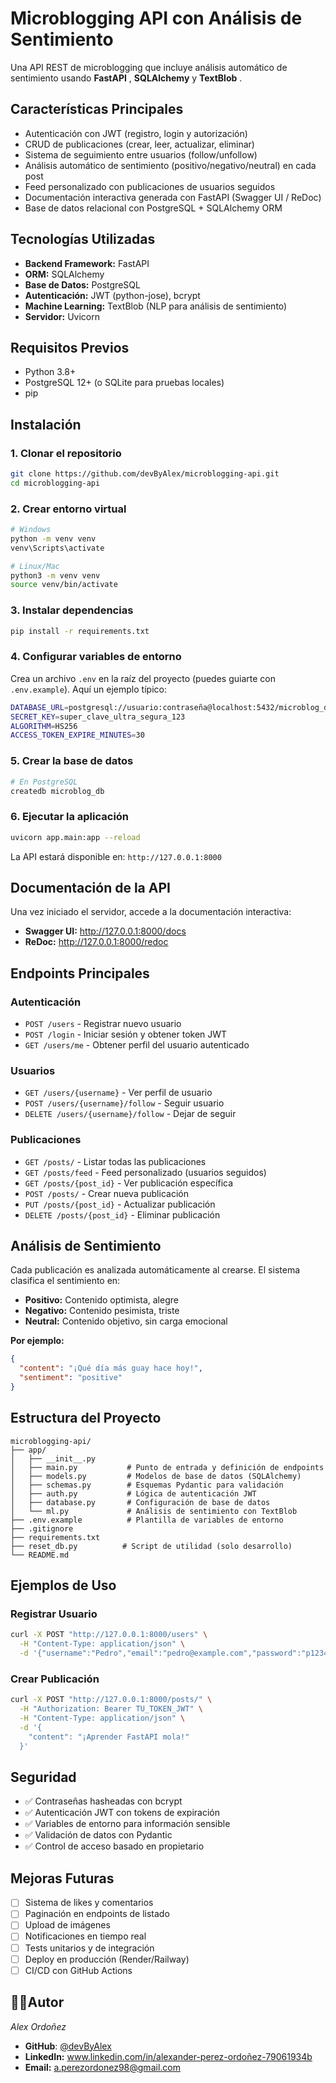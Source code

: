 # Microblogging API con Análisis de Sentimiento

Una API REST de microblogging que incluye análisis automático de sentimiento usando  **FastAPI** , **SQLAlchemy** y  **TextBlob** .

## Características Principales

* Autenticación con JWT (registro, login y autorización)
* CRUD de publicaciones (crear, leer, actualizar, eliminar)
* Sistema de seguimiento entre usuarios (follow/unfollow)
* Análisis automático de sentimiento (positivo/negativo/neutral) en cada post
* Feed personalizado con publicaciones de usuarios seguidos
* Documentación interactiva generada con FastAPI (Swagger UI / ReDoc)
* Base de datos relacional con PostgreSQL + SQLAlchemy ORM

## Tecnologías Utilizadas

* **Backend Framework:** FastAPI
* **ORM:** SQLAlchemy
* **Base de Datos:** PostgreSQL
* **Autenticación:** JWT (python-jose), bcrypt
* **Machine Learning:** TextBlob (NLP para análisis de sentimiento)
* **Servidor:** Uvicorn

## Requisitos Previos

* Python 3.8+
* PostgreSQL 12+ (o SQLite para pruebas locales)
* pip

## Instalación

### 1. Clonar el repositorio

```bash
git clone https://github.com/devByAlex/microblogging-api.git
cd microblogging-api
```

### 2. Crear entorno virtual

```bash
# Windows
python -m venv venv
venv\Scripts\activate

# Linux/Mac
python3 -m venv venv
source venv/bin/activate
```

### 3. Instalar dependencias

```bash
pip install -r requirements.txt
```

### 4. Configurar variables de entorno

Crea un archivo `.env` en la raíz del proyecto (puedes guiarte con `.env.example`). Aquí un ejemplo típico:

```bash
DATABASE_URL=postgresql://usuario:contraseña@localhost:5432/microblog_db
SECRET_KEY=super_clave_ultra_segura_123
ALGORITHM=HS256
ACCESS_TOKEN_EXPIRE_MINUTES=30
```

### 5. Crear la base de datos

```bash
# En PostgreSQL
createdb microblog_db
```

### 6. Ejecutar la aplicación

```bash
uvicorn app.main:app --reload
```

La API estará disponible en: `http://127.0.0.1:8000`

## Documentación de la API

Una vez iniciado el servidor, accede a la documentación interactiva:

* **Swagger UI:** http://127.0.0.1:8000/docs
* **ReDoc:** http://127.0.0.1:8000/redoc

## Endpoints Principales

### Autenticación

* `POST /users` - Registrar nuevo usuario
* `POST /login` - Iniciar sesión y obtener token JWT
* `GET /users/me` - Obtener perfil del usuario autenticado

### Usuarios

* `GET /users/{username}` - Ver perfil de usuario
* `POST /users/{username}/follow` - Seguir usuario
* `DELETE /users/{username}/follow` - Dejar de seguir

### Publicaciones

* `GET /posts/` - Listar todas las publicaciones
* `GET /posts/feed` - Feed personalizado (usuarios seguidos)
* `GET /posts/{post_id}` - Ver publicación específica
* `POST /posts/` - Crear nueva publicación
* `PUT /posts/{post_id}` - Actualizar publicación
* `DELETE /posts/{post_id}` - Eliminar publicación

## Análisis de Sentimiento

Cada publicación es analizada automáticamente al crearse. El sistema clasifica el sentimiento en:

* **Positivo:** Contenido optimista, alegre
* **Negativo:** Contenido pesimista, triste
* **Neutral:** Contenido objetivo, sin carga emocional

**Por ejemplo:**

```json
{
  "content": "¡Qué día más guay hace hoy!",
  "sentiment": "positive"
}
```

## Estructura del Proyecto

```
microblogging-api/
├── app/
│   ├── __init__.py
│   ├── main.py           # Punto de entrada y definición de endpoints
│   ├── models.py         # Modelos de base de datos (SQLAlchemy)
│   ├── schemas.py        # Esquemas Pydantic para validación
│   ├── auth.py           # Lógica de autenticación JWT
│   ├── database.py       # Configuración de base de datos
│   └── ml.py             # Análisis de sentimiento con TextBlob
├── .env.example          # Plantilla de variables de entorno
├── .gitignore
├── requirements.txt
├── reset_db.py          # Script de utilidad (solo desarrollo)
└── README.md
```

## Ejemplos de Uso

### Registrar Usuario

```bash
curl -X POST "http://127.0.0.1:8000/users" \
  -H "Content-Type: application/json" \
  -d '{"username":"Pedro","email":"pedro@example.com","password":"p12345"}'
```

### Crear Publicación

```bash
curl -X POST "http://127.0.0.1:8000/posts/" \
  -H "Authorization: Bearer TU_TOKEN_JWT" \
  -H "Content-Type: application/json" \
  -d '{
    "content": "¡Aprender FastAPI mola!"
  }'
```

## Seguridad

* ✅ Contraseñas hasheadas con bcrypt
* ✅ Autenticación JWT con tokens de expiración
* ✅ Variables de entorno para información sensible
* ✅ Validación de datos con Pydantic
* ✅ Control de acceso basado en propietario

## Mejoras Futuras

* [ ] Sistema de likes y comentarios
* [ ] Paginación en endpoints de listado
* [ ] Upload de imágenes
* [ ] Notificaciones en tiempo real
* [ ] Tests unitarios y de integración
* [ ] Deploy en producción (Render/Railway)
* [ ] CI/CD con GitHub Actions

## 👨‍💻Autor

*Alex Ordoñez*

* **GitHub**: [@devByAlex](https://github.com/tu-usuario)
* **LinkedIn:** www.linkedin.com/in/alexander-perez-ordoñez-79061934b
* **Email:** a.perezordonez98@gmail.com
